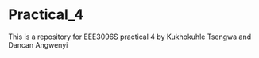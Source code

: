 # Practical_4
This is a repository for EEE3096S practical 4
by Kukhokuhle Tsengwa and Dancan Angwenyi
